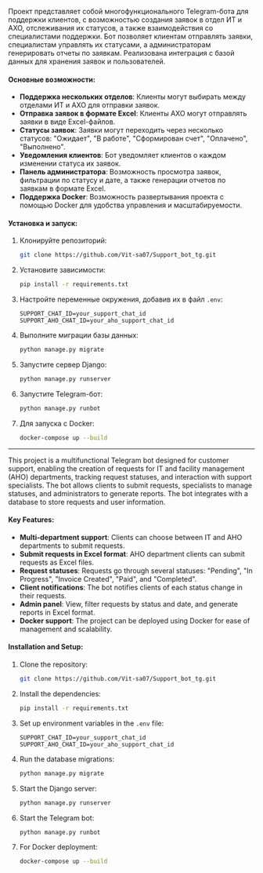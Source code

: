 Проект представляет собой многофункционального Telegram-бота для поддержки клиентов, с возможностью создания заявок в отдел ИТ и АХО, отслеживания их статусов, а также взаимодействия со специалистами поддержки. Бот позволяет клиентам отправлять заявки, специалистам управлять их статусами, а администраторам генерировать отчеты по заявкам. Реализована интеграция с базой данных для хранения заявок и пользователей.

#### Основные возможности:
- **Поддержка нескольких отделов**: Клиенты могут выбирать между отделами ИТ и АХО для отправки заявок.
- **Отправка заявок в формате Excel**: Клиенты АХО могут отправлять заявки в виде Excel-файлов.
- **Статусы заявок**: Заявки могут переходить через несколько статусов: "Ожидает", "В работе", "Сформирован счет", "Оплачено", "Выполнено".
- **Уведомления клиентов**: Бот уведомляет клиентов о каждом изменении статуса их заявок.
- **Панель администратора**: Возможность просмотра заявок, фильтрации по статусу и дате, а также генерации отчетов по заявкам в формате Excel.
- **Поддержка Docker**: Возможность развертывания проекта с помощью Docker для удобства управления и масштабируемости.

#### Установка и запуск:
1. Клонируйте репозиторий:
   ```bash
   git clone https://github.com/Vit-sa07/Support_bot_tg.git
   ```

2. Установите зависимости:
   ```bash
   pip install -r requirements.txt
   ```

3. Настройте переменные окружения, добавив их в файл `.env`:
   ```
   SUPPORT_CHAT_ID=your_support_chat_id
   SUPPORT_AHO_CHAT_ID=your_aho_support_chat_id
   ```

4. Выполните миграции базы данных:
   ```bash
   python manage.py migrate
   ```

5. Запустите сервер Django:
   ```bash
   python manage.py runserver
   ```

6. Запустите Telegram-бот:
   ```bash
   python manage.py runbot
   ```

7. Для запуска с Docker:
   ```bash
   docker-compose up --build
   ```

---

This project is a multifunctional Telegram bot designed for customer support, enabling the creation of requests for IT and facility management (AHO) departments, tracking request statuses, and interaction with support specialists. The bot allows clients to submit requests, specialists to manage statuses, and administrators to generate reports. The bot integrates with a database to store requests and user information.

#### Key Features:
- **Multi-department support**: Clients can choose between IT and AHO departments to submit requests.
- **Submit requests in Excel format**: AHO department clients can submit requests as Excel files.
- **Request statuses**: Requests go through several statuses: "Pending", "In Progress", "Invoice Created", "Paid", and "Completed".
- **Client notifications**: The bot notifies clients of each status change in their requests.
- **Admin panel**: View, filter requests by status and date, and generate reports in Excel format.
- **Docker support**: The project can be deployed using Docker for ease of management and scalability.

#### Installation and Setup:
1. Clone the repository:
   ```bash
   git clone https://github.com/Vit-sa07/Support_bot_tg.git
   ```

2. Install the dependencies:
   ```bash
   pip install -r requirements.txt
   ```

3. Set up environment variables in the `.env` file:
   ```
   SUPPORT_CHAT_ID=your_support_chat_id
   SUPPORT_AHO_CHAT_ID=your_aho_support_chat_id
   ```

4. Run the database migrations:
   ```bash
   python manage.py migrate
   ```

5. Start the Django server:
   ```bash
   python manage.py runserver
   ```

6. Start the Telegram bot:
   ```bash
   python manage.py runbot
   ```

7. For Docker deployment:
   ```bash
   docker-compose up --build
   ```
